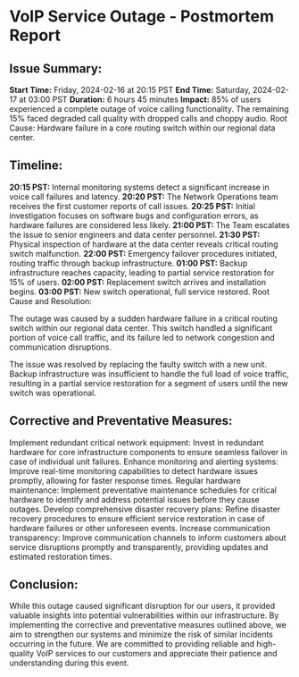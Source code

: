 # VoIP Service Outage - Postmortem Report
## Issue Summary:

**Start Time:**  Friday, 2024-02-16 at 20:15 PST
**End Time:**  Saturday, 2024-02-17 at 03:00 PST
**Duration:**  6 hours 45 minutes
**Impact:**  85% of users experienced a complete outage of voice calling functionality. The remaining 15% faced degraded call quality with dropped calls and choppy audio.
Root Cause: Hardware failure in a core routing switch within our regional data center.

## Timeline:

**20:15 PST:** Internal monitoring systems detect a significant increase in voice call failures and latency.
**20:20 PST:** The Network Operations team receives the first customer reports of call issues.
**20:25 PST:** Initial investigation focuses on software bugs and configuration errors, as hardware failures are considered less likely.
**21:00 PST:** The Team escalates the issue to senior engineers and data center personnel.
**21:30 PST:** Physical inspection of hardware at the data center reveals critical routing switch malfunction.
**22:00 PST:** Emergency failover procedures initiated, routing traffic through backup infrastructure.
**01:00 PST:** Backup infrastructure reaches capacity, leading to partial service restoration for 15% of users.
**02:00 PST:** Replacement switch arrives and installation begins.
**03:00 PST:** New switch operational, full service restored.
Root Cause and Resolution:

The outage was caused by a sudden hardware failure in a critical routing switch within our regional data center. This switch handled a significant portion of voice call traffic, and its failure led to network congestion and communication disruptions.

The issue was resolved by replacing the faulty switch with a new unit. Backup infrastructure was insufficient to handle the full load of voice traffic, resulting in a partial service restoration for a segment of users until the new switch was operational.

## Corrective and Preventative Measures:

Implement redundant critical network equipment: Invest in redundant hardware for core infrastructure components to ensure seamless failover in case of individual unit failures.
Enhance monitoring and alerting systems: Improve real-time monitoring capabilities to detect hardware issues promptly, allowing for faster response times.
Regular hardware maintenance: Implement preventative maintenance schedules for critical hardware to identify and address potential issues before they cause outages.
Develop comprehensive disaster recovery plans: Refine disaster recovery procedures to ensure efficient service restoration in case of hardware failures or other unforeseen events.
Increase communication transparency: Improve communication channels to inform customers about service disruptions promptly and transparently, providing updates and estimated restoration times.

## Conclusion:

While this outage caused significant disruption for our users, it provided valuable insights into potential vulnerabilities within our infrastructure. By implementing the corrective and preventative measures outlined above, we aim to strengthen our systems and minimize the risk of similar incidents occurring in the future. We are committed to providing reliable and high-quality VoIP services to our customers and appreciate their patience and understanding during this event.
